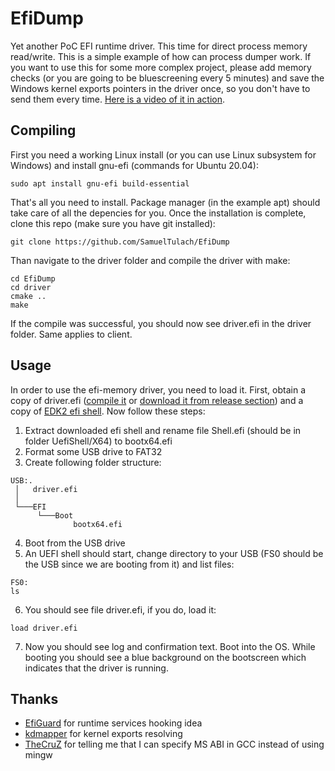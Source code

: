 # EfiDump
Yet another PoC EFI runtime driver. This time for direct process memory read/write. This is a simple example of how can process dumper work. If you want to use this for some more complex project, please add memory checks (or you are going to be bluescreening every 5 minutes) and save the Windows kernel exports pointers in the driver once, so you don't have to send them every time. [Here is a video of it in action](https://youtu.be/cTxCyzFaa20).

## Compiling
First you need a working Linux install (or you can use Linux subsystem for Windows) and install gnu-efi (commands for Ubuntu 20.04):
```
sudo apt install gnu-efi build-essential
```
That's all you need to install. Package manager (in the example apt) should take care of all the depencies for you. Once the installation is complete, clone this repo (make sure you have git installed):
```   
git clone https://github.com/SamuelTulach/EfiDump
```
Than navigate to the driver folder and compile the driver with make:
```
cd EfiDump
cd driver
cmake ..
make
```
If the compile was successful, you should now see driver.efi in the driver folder. Same applies to client.

## Usage
In order to use the efi-memory driver, you need to load it. First, obtain a copy of driver.efi ([compile it](https://github.com/SamuelTulach/EfiDump#compiling) or [download it from release section](https://github.com/SamuelTulach/EfiDump/releases/)) and a copy of [EDK2 efi shell](https://github.com/tianocore/edk2/releases). Now follow these steps:

1. Extract downloaded efi shell and rename file Shell.efi (should be in folder UefiShell/X64) to bootx64.efi
2. Format some USB drive to FAT32
3. Create following folder structure:
```
USB:.
 │   driver.efi
 │
 └───EFI
      └───Boot
              bootx64.efi
```
4. Boot from the USB drive
5. An UEFI shell should start, change directory to your USB (FS0 should be the USB since we are booting from it) and list files:
```
FS0:
ls
```
6. You should see file driver.efi, if you do, load it:
```
load driver.efi
```
7. Now you should see log and confirmation text. Boot into the OS. While booting you should see a blue background on the bootscreen which indicates that the driver is running.

## Thanks
- [EfiGuard](https://github.com/Mattiwatti/EfiGuard) for runtime services hooking idea
- [kdmapper](https://github.com/z175/kdmapper) for kernel exports resolving
- [TheCruZ](https://www.unknowncheats.me/forum/members/1117395.html) for telling me that I can specify MS ABI in GCC instead of using mingw